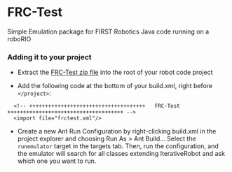 # FRC-Test

Simple Emulation package for FIRST Robotics Java code running on a roboRIO

### Adding it to your project

- Extract the [FRC-Test zip file](https://dl.dropboxusercontent.com/u/27566023/Software%20Host/FRC-Test.zip) into the root of your robot code project

- Add the following code at the bottom of your build.xml, right before `</project>`:
```
  <!-- +++++++++++++++++++++++++++++++++++++   FRC-Test   +++++++++++++++++++++++++++++++++++++ -->
  <import file="frctest.xml"/>
```

- Create a new Ant Run Configuration by right-clicking build.xml in the project explorer and choosing Run As > Ant Build...
Select the `runemulator` target in the targets tab.
Then, run the configuration, and the emulator will search for all classes extending IterativeRobot and ask which one you want to run. 
